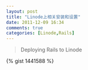 ```yaml
---
layout: post
title: "Linode上相关安装和设置"
date: 2011-12-09 16:34
comments: true
categories: [Linode,Rails]
---
```

> Deploying Rails to Linode

{% gist 1441588 %}